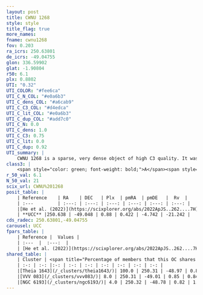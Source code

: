 ```yaml
---
layout: post
title: CWNU 1268
style: style
title_flag: true
more_names: 
fname: cwnu1268
fov: 0.203
ra_icrs: 250.63801
de_icrs: -49.04755
glon: 336.59902
glat: -1.90804
r50: 6.1
plx: 0.8802
UTI: "0.32"
UTI_COLOR: "#fee6ca"
UTI_C_N_COL: "#e0a6b3"
UTI_C_dens_COL: "#a6cab9"
UTI_C_C3_COL: "#d4edca"
UTI_C_lit_COL: "#e0a6b3"
UTI_C_dup_COL: "#add7c0"
UTI_C_N: 0.0
UTI_C_dens: 1.0
UTI_C_C3: 0.75
UTI_C_lit: 0.0
UTI_C_dup: 0.92
UTI_summary: |
    CWNU 1268 is a sparse, very dense object of high C3 quality. It was recently reported in the literature.<br><br>This is very likely a unique object, which shares a very small percentage of members with at least one previously reported entry.<br><br><span style="color: #99180f; font-weight: bold;">Warning: </span>contains less than 25 stars with <i>P>0.5</i> estimated.
class3: |
    <span style="color: green; font-weight: bold;">A</span><span style="color: #FFC300; font-weight: bold;">B</span>
r_50_val: 6.1
N_50_val: 21
scix_url: CWNU%201268
posit_table: |
    | Reference    | RA    | DEC   | Plx  | pmRA  | pmDE   |  Rv  |
    | :---         | :---: | :---: | :---: | :---: | :---: | :---: |
    |[He et al. (2022)](https://scixplorer.org/abs/2022ApJS..262....7H) | 250.697 | -49.053 | 0.88 | 0.428 | -4.766 | -- |
    | **UCC** |250.638 | -49.048 | 0.88 | 0.422 | -4.742 | -21.242 | 
cds_radec: 250.63801,-49.04755
carousel: UCC
fpars_table: |
    | Reference |  Values |
    | :---  |  :---:  |
    | [He et al. (2022)](https://scixplorer.org/abs/2022ApJS..262....7H) | `A0=2.75, logAge=6.9` |
shared_table: |
    | Cluster | <span title="Percentage of members that this OC shares with the ones listed">%</span>   | RA   | DEC   | Plx   | pmRA  | pmDE  | Rv | UTI |
    | :-: | :-: |:-: | :-: | :-: | :-: | :-: | :-: | :-: |
    |[Theia 1643](/_clusters/theia1643/)| 100.0 | 250.31 | -48.97 | 0.84 | 0.8 | -4.53 | -28.04 |0.25 |
    |[VVV 083](/_clusters/vvv083/)| 8.0 | 250.31 | -49.01 | 0.85 | 0.84 | -4.37 | -27.3 |0.02 |
    |[NGC 6193](/_clusters/ngc6193/)| 4.0 | 250.32 | -48.78 | 0.82 | 1.28 | -4.06 | -27.74 |0.95 |
---
```

